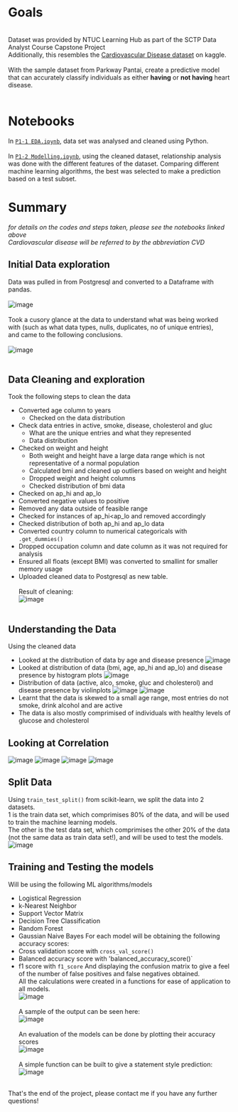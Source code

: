 # Goals
<br>
Dataset was provided by NTUC Learning Hub as part of the SCTP Data Analyst Course Capstone Project<br>
Additionally, this resembles the <a href=https://www.kaggle.com/datasets/sulianova/cardiovascular-disease-dataset>Cardiovascular Disease dataset</a>  on kaggle.
<br><br>
With the sample dataset from Parkway Pantai, create a predictive model that can accurately classify individuals as either <b>having</b> or <b>not having</b> heart disease.<br><br>

# Notebooks
In [`P1-1 EDA.ipynb`](https://raw.githubusercontent.com/aaysl/portfolio_ay/main/Project%201%20CVD%20Prediction/P1-1%20EDA.ipynb), data set was analysed and cleaned using Python.
<br><br>
In [`P1-2 Modelling.ipynb`](https://raw.githubusercontent.com/aaysl/portfolio_ay/main/Project%201%20CVD%20Prediction/P1-2%20Modelling.ipynb), using the cleaned dataset, relationship analysis was done with the different features of the dataset. Comparing different machine learning algorithms, the best was selected to make a prediction based on a test subset.

# Summary
*for details on the codes and steps taken, please see the notebooks linked above*<br>
*Cardiovascular disease will be referred to by the abbreviation CVD*
## Initial Data exploration
Data was pulled in from Postgresql and converted to a Dataframe with pandas.<br><br>
![image](https://github.com/aaysl/portfolio_ay/assets/149126592/4411c112-b23e-4219-acb8-4ef5847cfb28)<br><br>
Took a cusory glance at the data to understand what was being worked with (such as what data types, nulls, duplicates, no of unique entries), <br>
and came to the following conclusions.<br><br>
![image](https://github.com/aaysl/portfolio_ay/assets/149126592/3ceee1ff-8a0f-4322-ad0b-b1d277690181)<br><br>
## Data Cleaning and exploration
Took the following steps to clean the data
- Converted age column to years
  - Checked on the data distribution
- Check data entries in active, smoke, disease, cholesterol and gluc
  - What are the unique entries and what they represented
  - Data distribution
- Checked on weight and height
  - Both weight and height have a large data range which is not representative of a normal population
  - Calculated bmi and cleaned up outliers based on weight and height
  - Dropped weight and height columns
  - Checked distribution of bmi data
-  Checked on ap_hi and ap_lo
  -  Converted negative values to positive
  -  Removed any data outside of feasible range
  -  Checked for instances of ap_hi<ap_lo and removed accordingly
  -  Checked distribution of both ap_hi and ap_lo data
- Converted country column to numerical categoricals with `.get_dummies()`
- Dropped occupation column and date column as it was not required for analysis
- Ensured all floats (except BMI) was converted to smallint for smaller memory usage
- Uploaded cleaned data to Postgresql as new table.<br><br>
Result of cleaning:<br>
![image](https://github.com/aaysl/portfolio_ay/assets/149126592/4f7761f9-3ad6-45ca-ae3f-b3f0256baeb4)<br><br>
## Understanding the Data
Using the cleaned data
- Looked at the distribution of data by age and disease presence
![image](https://github.com/aaysl/portfolio_ay/assets/149126592/980916d5-e580-4d8f-8b40-16fa43e75972)
- Looked at distribution of data (bmi, age, ap_hi and ap_lo) and disease presence by histogram plots
![image](https://github.com/aaysl/portfolio_ay/assets/149126592/0ab8de79-9e4f-4d02-983d-607523ba65ff)
- Distribution of data (active, alco, smoke, gluc and cholesterol) and disease presence by violinplots
![image](https://github.com/aaysl/portfolio_ay/assets/149126592/e9b7c57c-839d-4a46-81da-f2419eedd5ef)
![image](https://github.com/aaysl/portfolio_ay/assets/149126592/37a52e02-ba53-4977-941c-c4610611dee1)
- Learnt that the data is skewed to a small age range, most entries do not smoke, drink alcohol and are active
- The data is also mostly comprimised of individuals with healthy levels of glucose and cholesterol
## Looking at Correlation
![image](https://github.com/aaysl/portfolio_ay/assets/149126592/6572a908-33fe-4e18-b570-efd61c4aee66)
![image](https://github.com/aaysl/portfolio_ay/assets/149126592/cb4bcad4-ce5f-405c-8a3b-6edf0fdec323)
![image](https://github.com/aaysl/portfolio_ay/assets/149126592/47f850a5-6637-45c5-8b57-ea8647bc05ac)
![image](https://github.com/aaysl/portfolio_ay/assets/149126592/5b336063-44e7-4abe-a58a-98f36a4576c3)
## Split Data
Using `train_test_split()` from scikit-learn, we split the data into 2 datasets.<br>
1 is the train data set, which comprimises 80% of the data, and will be used to train the machine learning models.<br>
The other is the test data set, which comprimises the other 20% of the data (not the same data as train data set!), and will be used to test the models.<br>
![image](https://github.com/aaysl/portfolio_ay/assets/149126592/4e333e0f-2b84-40e4-bcc8-8927184cb390)
## Training and Testing the models
Will be using the following ML algorithms/models
- Logistical Regression
- k-Nearest Neighbor
- Support Vector Matrix
- Decision Tree Classification
- Random Forest
- Gaussian Naive Bayes
For each model will be obtaining the following accuracy scores:
- Cross validation score with `cross_val_score()`
- Balanced accuracy score with 'balanced_accuracy_score()`
- f1 score with `f1_score`
And displaying the confusion matrix to give a feel of the number of false positives and false negatives obtained.<br>
All the calculations were created in a functions for ease of application to all models.<br>
![image](https://github.com/aaysl/portfolio_ay/assets/149126592/aaae1d94-1e1f-4604-9261-1ad8fe9705e9)<br><br>
A sample of the output can be seen here:<br>
![image](https://github.com/aaysl/portfolio_ay/assets/149126592/ad9cd1aa-875d-4865-8077-ae1f2dc04075)<br><br>
An evaluation of the models can be done by plotting their accuracy scores<br>
![image](https://github.com/aaysl/portfolio_ay/assets/149126592/ccdfa25f-23bb-4e27-8c09-31b67a2e2d2e)<br><br>
A simple function can be built to give a statement style prediction:<br>
![image](https://github.com/aaysl/portfolio_ay/assets/149126592/9bd98c7a-3b54-46e0-9bce-5d5334366a69)<br><br>

That's the end of the project, please contact me if you have any further questions!










